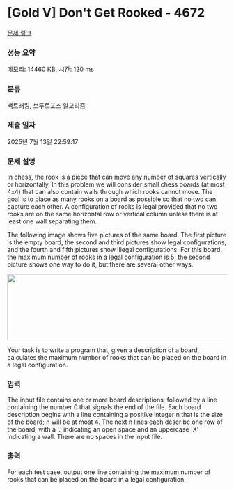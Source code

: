 # [Gold V] Don't Get Rooked - 4672 

[문제 링크](https://www.acmicpc.net/problem/4672) 

### 성능 요약

메모리: 14460 KB, 시간: 120 ms

### 분류

백트래킹, 브루트포스 알고리즘

### 제출 일자

2025년 7월 13일 22:59:17

### 문제 설명

<p>In chess, the rook is a piece that can move any number of squares vertically or horizontally. In this problem we will consider small chess boards (at most 4x4) that can also contain walls through which rooks cannot move. The goal is to place as many rooks on a board as possible so that no two can capture each other. A configuration of rooks is legal provided that no two rooks are on the same horizontal row or vertical column unless there is at least one wall separating them.</p>

<p>The following image shows five pictures of the same board. The first picture is the empty board, the second and third pictures show legal configurations, and the fourth and fifth pictures show illegal configurations. For this board, the maximum number of rooks in a legal configuration is 5; the second picture shows one way to do it, but there are several other ways.</p>

<p><img alt="" src="https://onlinejudgeimages.s3-ap-northeast-1.amazonaws.com/problem/4672/rook.gif" style="height:152px; width:800px"></p>

<p>Your task is to write a program that, given a description of a board, calculates the maximum number of rooks that can be placed on the board in a legal configuration.</p>

### 입력 

 <p>The input file contains one or more board descriptions, followed by a line containing the number 0 that signals the end of the file. Each board description begins with a line containing a positive integer n that is the size of the board; n will be at most 4. The next n lines each describe one row of the board, with a '.' indicating an open space and an uppercase 'X' indicating a wall. There are no spaces in the input file.</p>

### 출력 

 <p>For each test case, output one line containing the maximum number of rooks that can be placed on the board in a legal configuration.</p>

